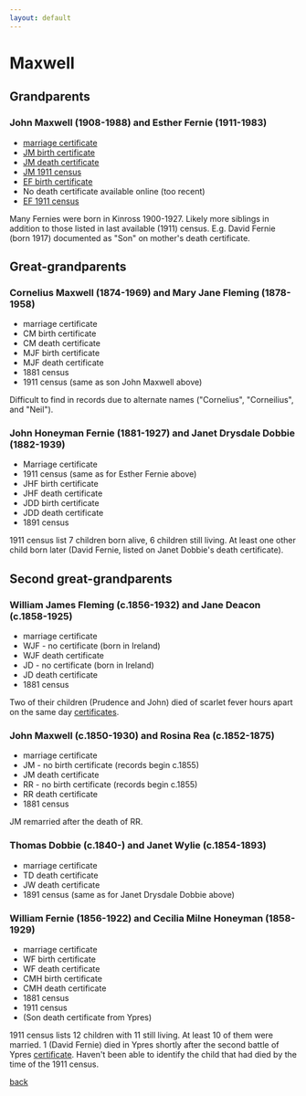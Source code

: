 ```yaml
---
layout: default
---
```


# Maxwell

## Grandparents

### John Maxwell (1908-1988) and Esther Fernie (1911-1983)
- [marriage certificate](1932_marriage_john_maxwell_esther_fernie.pdf)
- [JM birth certificate](1908_birth_john_maxwell.pdf)
- [JM death certificate](1988_death_john_maxwell.pdf)
- [JM 1911 census](1911_census_john_maxwell.pdf)
- [EF birth certificate](1911_birth_esther_fernie.pdf)
- No death certificate available online (too recent)
- [EF 1911 census](1911_census_john_fernie_janet_dobbie.pdf)

Many Fernies were born in Kinross 1900-1927. Likely more siblings in addition to those listed in last available (1911) census. E.g. David Fernie (born 1917) documented as "Son" on mother's death certificate.

## Great-grandparents

### Cornelius Maxwell (1874-1969) and Mary Jane Fleming (1878-1958)
- marriage certificate
- CM birth certificate
- CM death certificate
- MJF birth certificate
- MJF death certificate
- 1881 census
- 1911 census (same as son John Maxwell above)

Difficult to find in records due to alternate names ("Cornelius", "Corneilius", and "Neil").

### John Honeyman Fernie (1881-1927) and Janet Drysdale Dobbie (1882-1939)
- Marriage certificate
- 1911 census (same as for Esther Fernie above)
- JHF birth certificate
- JHF death certificate
- JDD birth certificate
- JDD death certificate
- 1891 census

1911 census list 7 children born alive, 6 children still living. At least one other child born later (David Fernie, listed on Janet Dobbie's death certificate).

## Second great-grandparents

### William James Fleming (c.1856-1932) and Jane Deacon (c.1858-1925)
- marriage certificate
- WJF - no certificate (born in Ireland)
- WJF death certificate
- JD - no certificate (born in Ireland)
- JD death certificate
- 1881 census

Two of their children (Prudence and John) died of scarlet fever hours apart on the same day [certificates]().

### John Maxwell (c.1850-1930) and Rosina Rea (c.1852-1875)
- marriage certificate
- JM - no birth certificate (records begin c.1855)
- JM death certificate
- RR - no birth certificate (records begin c.1855)
- RR death certificate
- 1881 census

JM remarried after the death of RR.

### Thomas Dobbie (c.1840-) and Janet Wylie (c.1854-1893)
- marriage certificate
- TD death certificate
- JW death certificate
- 1891 census (same as for Janet Drysdale Dobbie above)

### William Fernie (1856-1922) and Cecilia Milne Honeyman (1858-1929)
- marriage  certificate
- WF birth certificate
- WF death certificate
- CMH birth certificate
- CMH death certificate
- 1881 census
- 1911 census
- (Son death certificate from Ypres)

1911 census lists 12 children with 11 still living. At least 10 of them were married. 1 (David Fernie) died in Ypres shortly after the second battle of Ypres [certificate](). Haven't been able to identify the child that had died by the time of the 1911 census.

[back](./)
